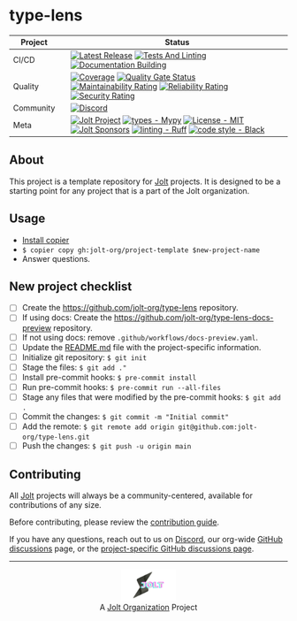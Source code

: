 # type-lens

<div align="center">

| Project   |     | Status                                                                                                                                                                                                                                                                                                                                                                                                                                                                                                                                                                                                                                                                                                                                                                                                                                                                                                                                                                                                                                           |
| --------- | :-- | ------------------------------------------------------------------------------------------------------------------------------------------------------------------------------------------------------------------------------------------------------------------------------------------------------------------------------------------------------------------------------------------------------------------------------------------------------------------------------------------------------------------------------------------------------------------------------------------------------------------------------------------------------------------------------------------------------------------------------------------------------------------------------------------------------------------------------------------------------------------------------------------------------------------------------------------------------------------------------------------------------------------------------------------------ |
| CI/CD     |     | [![Latest Release](https://github.com/jolt-org/type-lens/actions/workflows/publish.yaml/badge.svg)](https://github.com/jolt-org/type-lens/actions/workflows/publish.yaml) [![Tests And Linting](https://github.com/jolt-org/type-lens/actions/workflows/ci.yaml/badge.svg)](https://github.com/jolt-org/type-lens/actions/workflows/ci.yaml) [![Documentation Building](https://github.com/jolt-org/type-lens/actions/workflows/docs.yaml/badge.svg)](https://github.com/jolt-org/type-lens/actions/workflows/docs.yaml)                                                                                                                                                                                                                                                                                                                                                                                                                                                                                                                         |
| Quality   |     | [![Coverage](https://sonarcloud.io/api/project_badges/measure?project=jolt-org_type-lens&metric=coverage)](https://sonarcloud.io/summary/new_code?id=jolt-org_type-lens) [![Quality Gate Status](https://sonarcloud.io/api/project_badges/measure?project=jolt-org_type-lens&metric=alert_status)](https://sonarcloud.io/summary/new_code?id=jolt-org_type-lens) [![Maintainability Rating](https://sonarcloud.io/api/project_badges/measure?project=jolt-org_type-lens&metric=sqale_rating)](https://sonarcloud.io/summary/new_code?id=jolt-org_type-lens) [![Reliability Rating](https://sonarcloud.io/api/project_badges/measure?project=jolt-org_type-lens&metric=reliability_rating)](https://sonarcloud.io/summary/new_code?id=jolt-org_type-lens) [![Security Rating](https://sonarcloud.io/api/project_badges/measure?project=jolt-org_type-lens&metric=security_rating)](https://sonarcloud.io/summary/new_code?id=jolt-org_type-lens)                                                                                                  |
| Community |     | [![Discord](https://img.shields.io/discord/1149784127659319356?labelColor=F50057&color=202020&label=chat%20on%20discord&logo=discord&logoColor=202020)](https://discord.gg/XpFNTjjtTK)                                                                                                                                                                                                                                                                                                                                                                                                                                                                                                                                                                                                                                                                                                                                                                                                                                                           |
| Meta      |     | [![Jolt Project](https://img.shields.io/badge/Jolt%20Org-%E2%AD%90-F50057.svg?logo=python&labelColor=F50057&color=202020&logoColor=202020)](https://github.com/jolt-org/) [![types - Mypy](https://img.shields.io/badge/types-Mypy-F50057.svg?logo=python&labelColor=F50057&color=202020&logoColor=202020)](https://github.com/python/mypy) [![License - MIT](https://img.shields.io/badge/license-MIT-F50057.svg?logo=python&labelColor=F50057&color=202020&logoColor=202020)](https://spdx.org/licenses/) [![Jolt Sponsors](https://img.shields.io/badge/Sponsor-%E2%9D%A4-%23202020.svg?&logo=github&logoColor=202020&labelColor=F50057)](https://github.com/sponsors/jolt-org) [![linting - Ruff](https://img.shields.io/endpoint?url=https://raw.githubusercontent.com/charliermarsh/ruff/main/assets/badge/v2.json&labelColor=F50057)](https://github.com/astral-sh/ruff) [![code style - Black](https://img.shields.io/badge/code%20style-black-000000.svg?logo=python&labelColor=F50057&logoColor=202020)](https://github.com/psf/black) |

</div>

## About

This project is a template repository for [Jolt][jolt-org] projects. It is designed to be a starting point for
any project that is a part of the Jolt organization.

## Usage

- [Install copier](https://copier.readthedocs.io/en/stable/#installation)
- `$ copier copy gh:jolt-org/project-template $new-project-name`
- Answer questions.

## New project checklist

- [ ] Create the https://github.com/jolt-org/type-lens repository.
- [ ] If using docs: Create the https://github.com/jolt-org/type-lens-docs-preview repository.
- [ ] If not using docs: remove `.github/workflows/docs-preview.yaml`.
- [ ] Update the [README.md](README.md) file with the project-specific information.
- [ ] Initialize git repository: `$ git init`
- [ ] Stage the files: `$ git add ."`
- [ ] Install pre-commit hooks: `$ pre-commit install`
- [ ] Run pre-commit hooks: `$ pre-commit run --all-files`
- [ ] Stage any files that were modified by the pre-commit hooks: `$ git add .`
- [ ] Commit the changes: `$ git commit -m "Initial commit"`
- [ ] Add the remote: `$ git remote add origin git@github.com:jolt-org/type-lens.git`
- [ ] Push the changes: `$ git push -u origin main`

## Contributing

All [Jolt][jolt-org] projects will always be a community-centered, available for contributions of any size.

Before contributing, please review the [contribution guide][contributing].

If you have any questions, reach out to us on [Discord][discord], our org-wide [GitHub discussions][jolt-discussions] page,
or the [project-specific GitHub discussions page][project-discussions].

<hr>

<!-- markdownlint-disable -->
<p align="center">
  <!-- github-banner-start -->
  <img src="https://raw.githubusercontent.com/jolt-org/meta/2901c9c5c5895a83fbfa56944c33bca287f88d42/branding/SVG%20-%20Transparent/logo-full-wide.svg" alt="Litestar Logo - Light" width="20%" height="auto" />
  <br>A <a href="https://github.com/jolt-org">Jolt Organization</a> Project
  <!-- github-banner-end -->
</p>

[jolt-org]: https://github.com/jolt-org
[contributing]: https://docs.type-lens.jolt.rs/latest/contribution-guide.html
[discord]: https://discord.gg/XpFNTjjtTK
[jolt-discussions]: https://github.com/orgs/jolt-org/discussions
[project-discussions]: https://github.com/jolt-org/type-lens/discussions
[project-docs]: https://docs.type-lens.jolt.rs
[install-guide]: https://docs.type-lens.jolt.rs/latest/#installation
[newrepo]: https://github.com/organizations/jolt-org/repositories/new?template=type-lens
